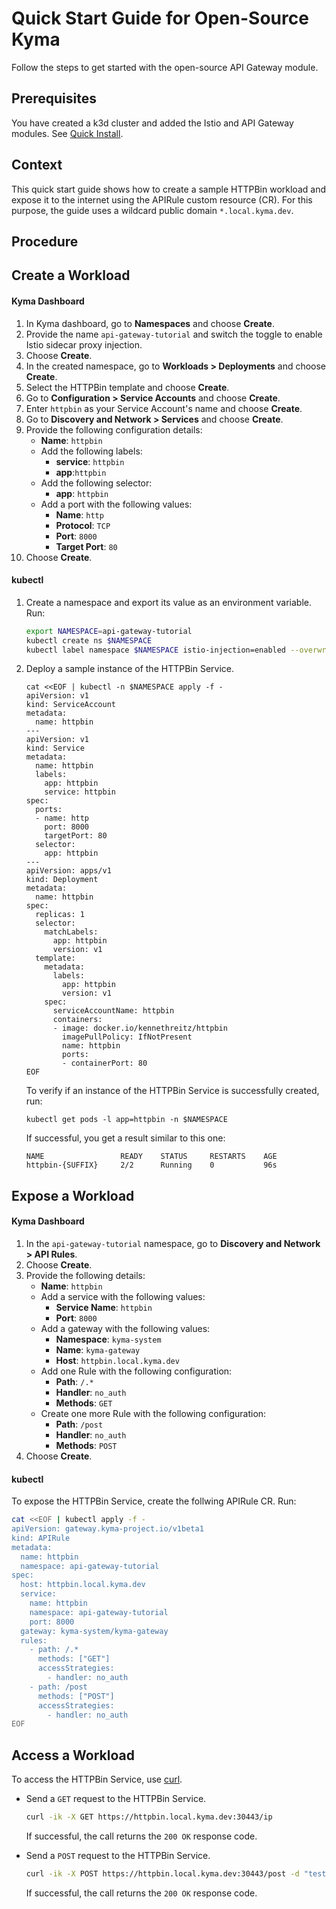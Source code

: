 # Quick Start Guide for Open-Source Kyma

Follow the steps to get started with the open-source API Gateway module.

## Prerequisites

You have created a k3d cluster and added the Istio and API Gateway modules. See [Quick Install](https://kyma-project.io/#/02-get-started/01-quick-install).

## Context
This quick start guide shows how to create a sample HTTPBin workload and expose it to the internet using the APIRule custom resource (CR). For this purpose, the guide uses a wildcard public domain `*.local.kyma.dev`.

## Procedure

## Create a Workload

<!-- tabs:start -->
#### **Kyma Dashboard**

1. In Kyma dashboard, go to **Namespaces** and choose **Create**.
1. Provide the name `api-gateway-tutorial` and switch the toggle to enable Istio sidecar proxy injection.
2. Choose **Create**.
3. In the created namespace, go to **Workloads > Deployments** and choose **Create**.
1. Select the HTTPBin template and choose **Create**.
3. Go to **Configuration > Service Accounts** and choose **Create**. 
4. Enter `httpbin` as your Service Account's name and choose **Create**.
6. Go to **Discovery and Network > Services** and choose **Create**. 
7. Provide the following configuration details:
    - **Name**: `httpbin`
    - Add the following labels:
      - **service**: `httpbin`
      - **app**:`httpbin`
    - Add the following selector:
      - **app**: `httpbin`
    - Add a port with the following values:
      - **Name**: `http`
      - **Protocol**: `TCP`
      - **Port**: `8000`
      - **Target Port**: `80`
8. Choose **Create**.

#### **kubectl**

1. Create a namespace and export its value as an environment variable. Run:

    ```bash
    export NAMESPACE=api-gateway-tutorial
    kubectl create ns $NAMESPACE
    kubectl label namespace $NAMESPACE istio-injection=enabled --overwrite
    ```

2. Deploy a sample instance of the HTTPBin Service.

    ```shell
    cat <<EOF | kubectl -n $NAMESPACE apply -f -
    apiVersion: v1
    kind: ServiceAccount
    metadata:
      name: httpbin
    ---
    apiVersion: v1
    kind: Service
    metadata:
      name: httpbin
      labels:
        app: httpbin
        service: httpbin
    spec:
      ports:
      - name: http
        port: 8000
        targetPort: 80
      selector:
        app: httpbin
    ---
    apiVersion: apps/v1
    kind: Deployment
    metadata:
      name: httpbin
    spec:
      replicas: 1
      selector:
        matchLabels:
          app: httpbin
          version: v1
      template:
        metadata:
          labels:
            app: httpbin
            version: v1
        spec:
          serviceAccountName: httpbin
          containers:
          - image: docker.io/kennethreitz/httpbin
            imagePullPolicy: IfNotPresent
            name: httpbin
            ports:
            - containerPort: 80
    EOF
    ```

    To verify if an instance of the HTTPBin Service is successfully created, run:

    ```shell
    kubectl get pods -l app=httpbin -n $NAMESPACE
    ```

    If successful, you get a result similar to this one:

    ```shell
    NAME                 READY    STATUS     RESTARTS    AGE
    httpbin-{SUFFIX}     2/2      Running    0           96s
    ```

<!-- tabs:end -->

## Expose a Workload

<!-- tabs:start -->
#### **Kyma Dashboard**

1. In the `api-gateway-tutorial` namespace, go to **Discovery and Network > API Rules**.
2. Choose **Create**.
3. Provide the following details:
     - **Name**: `httpbin`
     - Add a service with the following values:
       - **Service Name**: `httpbin`
       - **Port**: `8000`
     - Add a gateway with the following values:
       - **Namespace**: `kyma-system`
       - **Name**: `kyma-gateway`
       - **Host**: `httpbin.local.kyma.dev`
     - Add one Rule with the following configuration:
       - **Path**: `/.*`
       - **Handler**: `no_auth`
       - **Methods**: `GET`
     - Create one more Rule with the following configuration:
       - **Path**: `/post`
       - **Handler**: `no_auth`
       - **Methods**: `POST`
4.  Choose **Create**.

#### **kubectl**

To expose the HTTPBin Service, create the follwing APIRule CR. Run:

```bash
cat <<EOF | kubectl apply -f -
apiVersion: gateway.kyma-project.io/v1beta1
kind: APIRule
metadata:
  name: httpbin
  namespace: api-gateway-tutorial
spec:
  host: httpbin.local.kyma.dev
  service:
    name: httpbin
    namespace: api-gateway-tutorial
    port: 8000
  gateway: kyma-system/kyma-gateway
  rules:
    - path: /.*
      methods: ["GET"]
      accessStrategies:
        - handler: no_auth
    - path: /post
      methods: ["POST"]
      accessStrategies:
        - handler: no_auth
EOF
```

<!-- tabs:end -->

## Access a Workload

To access the HTTPBin Service, use [curl](https://curl.se).

- Send a `GET` request to the HTTPBin Service.

  ```bash
  curl -ik -X GET https://httpbin.local.kyma.dev:30443/ip
  ```
  If successful, the call returns the `200 OK` response code.

- Send a `POST` request to the HTTPBin Service.

  ```bash
  curl -ik -X POST https://httpbin.local.kyma.dev:30443/post -d "test data"
  ```
  If successful, the call returns the `200 OK` response code.

<!-- tabs:end -->